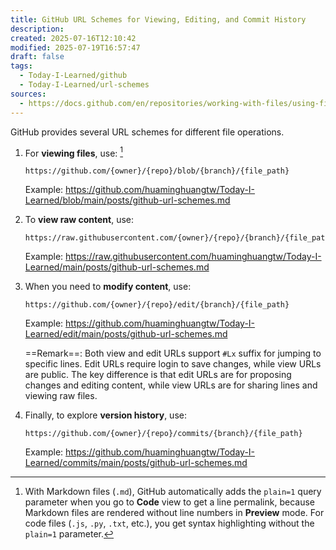 ```yaml
---
title: GitHub URL Schemes for Viewing, Editing, and Commit History
description: 
created: 2025-07-16T12:10:42
modified: 2025-07-19T16:57:47
draft: false
tags:
  - Today-I-Learned/github
  - Today-I-Learned/url-schemes
sources:
  - https://docs.github.com/en/repositories/working-with-files/using-files/getting-permanent-links-to-files
---
```


GitHub provides several URL schemes for different file operations.

1. For **viewing files**, use: [^1]

	```
	https://github.com/{owner}/{repo}/blob/{branch}/{file_path}
	```

	Example: <https://github.com/huaminghuangtw/Today-I-Learned/blob/main/posts/github-url-schemes.md>

2. To **view raw content**, use:

	```
	https://raw.githubusercontent.com/{owner}/{repo}/{branch}/{file_path}
	```

	Example: <https://raw.githubusercontent.com/huaminghuangtw/Today-I-Learned/main/posts/github-url-schemes.md>

3. When you need to **modify content**, use:

	```
	https://github.com/{owner}/{repo}/edit/{branch}/{file_path}
	```

	Example: <https://github.com/huaminghuangtw/Today-I-Learned/edit/main/posts/github-url-schemes.md>

	==Remark==: Both view and edit URLs support `#Lx` suffix for jumping to specific lines. Edit URLs require login to save changes, while view URLs are public. The key difference is that edit URLs are for proposing changes and editing content, while view URLs are for sharing lines and viewing raw files.

4. Finally, to explore **version history**, use:

	```
	https://github.com/{owner}/{repo}/commits/{branch}/{file_path}
	```

	Example: <https://github.com/huaminghuangtw/Today-I-Learned/commits/main/posts/github-url-schemes.md>

[^1]: With Markdown files (`.md`), GitHub automatically adds the `plain=1` query parameter when you go to **Code** view to get a line permalink, because Markdown files are rendered without line numbers in **Preview** mode. For code files (`.js`, `.py`, `.txt`, etc.), you get syntax highlighting without the `plain=1` parameter.
